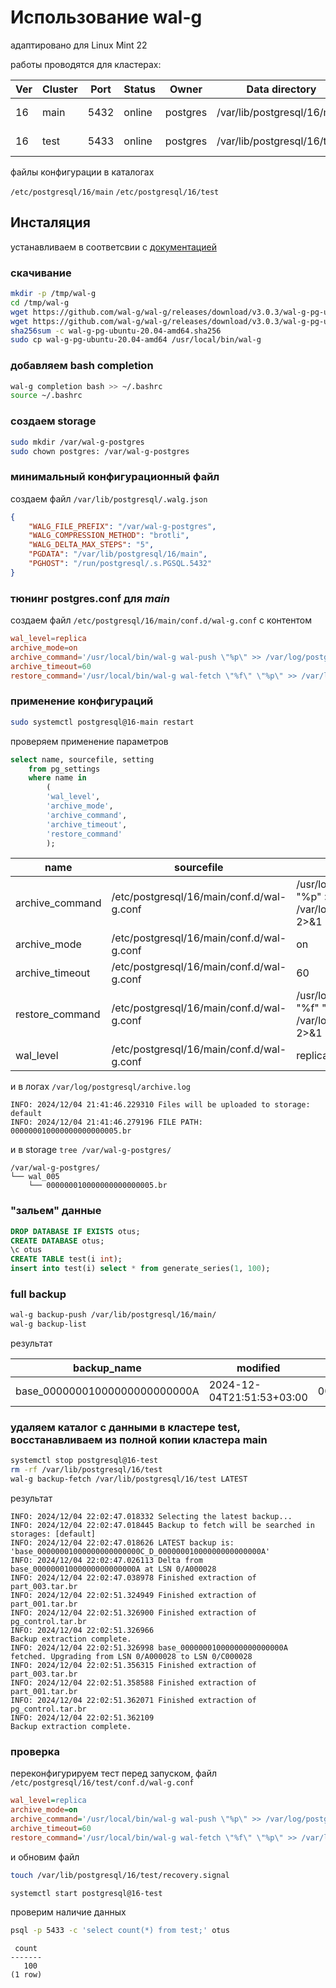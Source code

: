 # Использование wal-g

адаптировано для Linux Mint 22

работы проводятся для кластерах:

Ver|Cluster|Port|Status|Owner|Data directory|Log file
---|---|---|---|---|---|---
16| main|5432|online|postgres|/var/lib/postgresql/16/main|/var/log/postgresql/postgresql-16-main.log
16|test|5433|online|postgres|/var/lib/postgresql/16/test|/var/log/postgresql/postgresql-16-test.log

файлы конфигурации в каталогах

 `/etc/postgresql/16/main`
 `/etc/postgresql/16/test`

## Инсталяция

устанавливаем в соответсвии с [документацией](https://github.com/wal-g/wal-g?tab=readme-ov-file)

### скачивание

```bash
mkdir -p /tmp/wal-g
cd /tmp/wal-g
wget https://github.com/wal-g/wal-g/releases/download/v3.0.3/wal-g-pg-ubuntu-20.04-amd64
wget https://github.com/wal-g/wal-g/releases/download/v3.0.3/wal-g-pg-ubuntu-20.04-amd64.sha256
sha256sum -c wal-g-pg-ubuntu-20.04-amd64.sha256
sudo cp wal-g-pg-ubuntu-20.04-amd64 /usr/local/bin/wal-g
```

### добавляем bash completion

```bash
wal-g completion bash >> ~/.bashrc
source ~/.bashrc
```

### создаем storage

```bash
sudo mkdir /var/wal-g-postgres
sudo chown postgres: /var/wal-g-postgres
```

### минимальный конфигурационный файл

создаем файл `/var/lib/postgresql/.walg.json`

```json
{
    "WALG_FILE_PREFIX": "/var/wal-g-postgres",
    "WALG_COMPRESSION_METHOD": "brotli",
    "WALG_DELTA_MAX_STEPS": "5",
    "PGDATA": "/var/lib/postgresql/16/main",
    "PGHOST": "/run/postgresql/.s.PGSQL.5432"
}
```

### тюнинг postgres.conf для ***main***

создаем файл `/etc/postgresql/16/main/conf.d/wal-g.conf` с контентом

```conf
wal_level=replica
archive_mode=on
archive_command='/usr/local/bin/wal-g wal-push \"%p\" >> /var/log/postgresql/archive.log 2>&1'
archive_timeout=60
restore_command='/usr/local/bin/wal-g wal-fetch \"%f\" \"%p\" >> /var/log/postgresql/restore.log 2>&1'
```

### применение конфигураций

```bash
sudo systemctl postgresql@16-main restart
```

проверяем применение параметров

```sql
select name, sourcefile, setting 
    from pg_settings 
    where name in 
        (
        'wal_level',
        'archive_mode',
        'archive_command',
        'archive_timeout', 
        'restore_command'
        );
```

name|sourcefile|setting                                      
-----------------|-------------------------------------------|----------------------------------------------------------------------------------
 archive_command | /etc/postgresql/16/main/conf.d/wal-g.conf | /usr/local/bin/wal-g wal-push "%p" >> /var/log/postgresql/archive.log 2>&1
 archive_mode    | /etc/postgresql/16/main/conf.d/wal-g.conf | on
 archive_timeout | /etc/postgresql/16/main/conf.d/wal-g.conf | 60
 restore_command | /etc/postgresql/16/main/conf.d/wal-g.conf | /usr/local/bin/wal-g wal-fetch "%f" "%p" >> /var/log/postgresql/restore.log 2>&1
 wal_level       | /etc/postgresql/16/main/conf.d/wal-g.conf | replica

и в логах `/var/log/postgresql/archive.log`

```log
INFO: 2024/12/04 21:41:46.229310 Files will be uploaded to storage: default
INFO: 2024/12/04 21:41:46.279196 FILE PATH: 000000010000000000000005.br
```

и в storage `tree /var/wal-g-postgres/`

```
/var/wal-g-postgres/
└── wal_005
    └── 000000010000000000000005.br

```

### "зальем" данные

```sql
DROP DATABASE IF EXISTS otus;
CREATE DATABASE otus;
\c otus
CREATE TABLE test(i int);
insert into test(i) select * from generate_series(1, 100);
```

### full backup

```bash
wal-g backup-push /var/lib/postgresql/16/main/
wal-g backup-list
```

результат

backup_name|modified|wal_file_name|storage_name
---|---|---|---
base_00000001000000000000000A| 2024-12-04T21:51:53+03:00| 00000001000000000000000A| default



### удаляем каталог с данными в кластере **test**, восстанавливаем из полной копии кластера **main**

```bash
systemctl stop postgresql@16-test
rm -rf /var/lib/postgresql/16/test
wal-g backup-fetch /var/lib/postgresql/16/test LATEST
```

результат

```log
INFO: 2024/12/04 22:02:47.018332 Selecting the latest backup...
INFO: 2024/12/04 22:02:47.018445 Backup to fetch will be searched in storages: [default]
INFO: 2024/12/04 22:02:47.018626 LATEST backup is: 'base_00000001000000000000000C_D_00000001000000000000000A'
INFO: 2024/12/04 22:02:47.026113 Delta from base_00000001000000000000000A at LSN 0/A000028 
INFO: 2024/12/04 22:02:47.038978 Finished extraction of part_003.tar.br
INFO: 2024/12/04 22:02:51.324949 Finished extraction of part_001.tar.br
INFO: 2024/12/04 22:02:51.326900 Finished extraction of pg_control.tar.br
INFO: 2024/12/04 22:02:51.326966 
Backup extraction complete.
INFO: 2024/12/04 22:02:51.326998 base_00000001000000000000000A fetched. Upgrading from LSN 0/A000028 to LSN 0/C000028 
INFO: 2024/12/04 22:02:51.356315 Finished extraction of part_003.tar.br
INFO: 2024/12/04 22:02:51.358588 Finished extraction of part_001.tar.br
INFO: 2024/12/04 22:02:51.362071 Finished extraction of pg_control.tar.br
INFO: 2024/12/04 22:02:51.362109 
Backup extraction complete.
```

### проверка

переконфигурируем тест перед запуском, файл `/etc/postgresql/16/test/conf.d/wal-g.conf`

```ini
wal_level=replica
archive_mode=on
archive_command='/usr/local/bin/wal-g wal-push \"%p\" >> /var/log/postgresql/archive-test.log 2>&1'
archive_timeout=60
restore_command='/usr/local/bin/wal-g wal-fetch \"%f\" \"%p\" >> /var/log/postgresql/restore-test.log 2>&1'
```

и обновим файл
```bash
touch /var/lib/postgresql/16/test/recovery.signal
```

```bash
systemctl start postgresql@16-test
```

проверим наличие данных

```bash
psql -p 5433 -c 'select count(*) from test;' otus
```

```
 count 
-------
   100
(1 row)
```